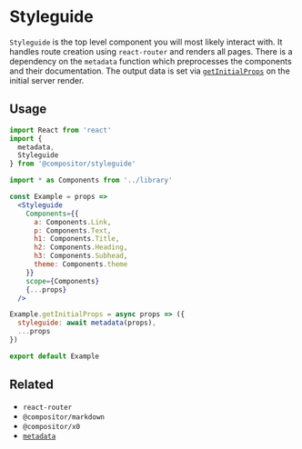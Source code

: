 # Styleguide

`Styleguide` is the top level component you will most likely interact with.
It handles route creation using `react-router` and renders all pages.
There is a dependency on the `metadata` function which preprocesses the components and their documentation.
The output data is set via [`getInitialProps`](https://github.com/c8r/x0#fetching-data) on the initial server render.

## Usage

```jsx
import React from 'react'
import {
  metadata,
  Styleguide
} from '@compositor/styleguide'

import * as Components from '../library'

const Example = props =>
  <Styleguide
    Components={{
      a: Components.Link,
      p: Components.Text,
      h1: Components.Title,
      h2: Components.Heading,
      h3: Components.Subhead,
      theme: Components.theme
    }}
    scope={Components}
    {...props}
  />

Example.getInitialProps = async props => ({
  styleguide: await metadata(props),
  ...props
})

export default Example
```

## Related

- `react-router`
- `@compositor/markdown`
- `@compositor/x0`
- [`metadata`](../api/metadata)
